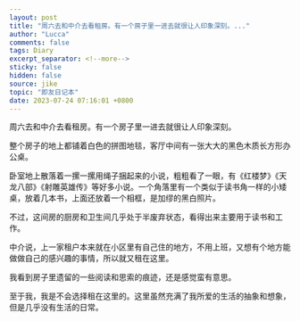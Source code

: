 ```yaml
---
layout: post
title: "周六去和中介去看租房。有一个房子里一进去就很让人印象深刻。..."
author: "Lucca"
comments: false
tags: Diary
excerpt_separator: <!--more-->
sticky: false
hidden: false
source: jike
topic: "即友日记本"
date: 2023-07-24 07:16:01 +0800
---
```


周六去和中介去看租房。有一个房子里一进去就很让人印象深刻。

<!--more-->



整个房子的地上都铺着白色的拼图地毯，客厅中间有一张大大的黑色木质长方形办公桌。

卧室地上散落着一摞一摞用绳子捆起来的小说，粗粗看了一眼，有《红楼梦》《天龙八部》《射雕英雄传》等好多小说。一个角落里有一个类似于读书角一样的小矮桌，放着几本书，上面还放着一个相框，是加缪的黑白照片。

不过，这间房的厨房和卫生间几乎处于半废弃状态，看得出来主要用于读书和工作。

中介说，上一家租户本来就在小区里有自己住的地方，不用上班，又想有个地方能做做自己的感兴趣的事情，所以就又租在这里。

我看到房子里遗留的一些阅读和思索的痕迹，还是感觉蛮有意思。

至于我，我是不会选择租在这里的。这里虽然充满了我所爱的生活的抽象和想象，但是几乎没有生活的日常。
